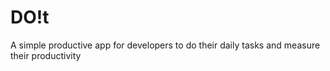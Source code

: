 # DO!t

A simple productive app for developers to do their daily tasks
and measure their productivity
